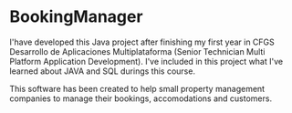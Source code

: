 # BookingManager
 I'have developed this Java project after finishing my first year in CFGS Desarrollo de Aplicaciones Multiplataforma (Senior Technician Multi Platform Application Development). 
 I've included in this project what I've learned about JAVA and SQL durings this course. 
 
 
 This software has been created to help small property management companies to manage their bookings, accomodations and customers.
